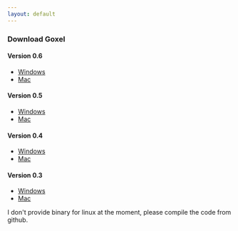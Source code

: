 ```yaml
---
layout: default
---
```


### Download Goxel

#### Version 0.6

- [Windows](https://github.com/guillaumechereau/goxel/releases/download/v0.6.0/goxel-0.6.0-windows.zip)
- [Mac](https://github.com/guillaumechereau/goxel/releases/download/v0.6.0/goxel-0.6.0-mac.zip)

#### Version 0.5

- [Windows](https://github.com/guillaumechereau/goxel/releases/download/v0.5.0/goxel-0.5.0-windows.zip)
- [Mac](https://github.com/guillaumechereau/goxel/releases/download/v0.5.0/goxel-0.5.0-mac.zip)

#### Version 0.4

- [Windows](https://github.com/guillaumechereau/goxel/releases/download/v0.4.0/goxel-0.4.0-windows.zip)
- [Mac](https://github.com/guillaumechereau/goxel/releases/download/v0.4.0/goxel-0.4.0-mac.zip)


#### Version 0.3

- [Windows](https://github.com/guillaumechereau/goxel/releases/download/v0.3.0/goxel-0.3.0-windows.zip)
- [Mac](https://github.com/guillaumechereau/goxel/releases/download/v0.3.0/goxel-0.3.0-mac.zip)

I don't provide binary for linux at the moment, please compile the code
from github.
